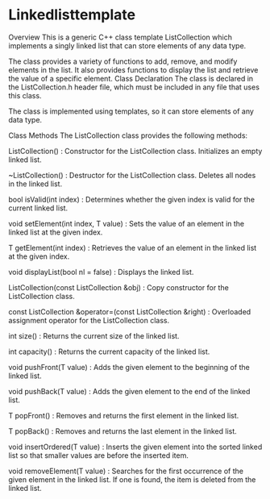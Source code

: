 # Linkedlisttemplate

Overview
This is a generic C++ class template ListCollection which implements a singly linked list that can store elements of any data type.

The class provides a variety of functions to add, remove, and modify elements in the list. It also provides functions to display the list and retrieve the value of a specific element.
 Class Declaration
The class is declared in the ListCollection.h header file, which must be included in any file that uses this class.

The class is implemented using templates, so it can store elements of any data type.

Class Methods
The ListCollection class provides the following methods:

ListCollection() : Constructor for the ListCollection class. Initializes an empty linked list.

~ListCollection() : Destructor for the ListCollection class. Deletes all nodes in the linked list.

bool isValid(int index) : Determines whether the given index is valid for the current linked list.

void setElement(int index, T value) : Sets the value of an element in the linked list at the given index.

T getElement(int index) : Retrieves the value of an element in the linked list at the given index.

void displayList(bool nl = false) : Displays the linked list.

ListCollection(const ListCollection &obj) : Copy constructor for the ListCollection class.

const ListCollection &operator=(const ListCollection &right) : Overloaded assignment operator for the ListCollection class.

int size() : Returns the current size of the linked list.

int capacity() : Returns the current capacity of the linked list.

void pushFront(T value) : Adds the given element to the beginning of the linked list.

void pushBack(T value) : Adds the given element to the end of the linked list.

T popFront() : Removes and returns the first element in the linked list.

T popBack() : Removes and returns the last element in the linked list.

void insertOrdered(T value) : Inserts the given element into the sorted linked list so that smaller values are before the inserted item.

void removeElement(T value) : Searches for the first occurrence of the given element in the linked list. If one is found, the item is deleted from the linked list.
